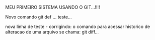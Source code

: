 MEU PRIMEIRO SISTEMA USANDO O GIT...!!!!



Novo comando git def ...
teste...


nova linha de teste - corrigindo: o comando para acessar historico de alteracao de uma arquivo se chama: git diff...







